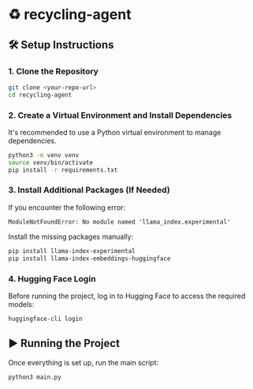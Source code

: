 # ♻️ recycling-agent

## 🛠️ Setup Instructions

### 1. Clone the Repository

```bash
git clone <your-repo-url>
cd recycling-agent
```

### 2. Create a Virtual Environment and Install Dependencies
It's recommended to use a Python virtual environment to manage dependencies.
```bash
python3 -m venv venv
source venv/bin/activate
pip install -r requirements.txt
```

### 3. Install Additional Packages (If Needed)
If you encounter the following error:
```
ModuleNotFoundError: No module named 'llama_index.experimental'
```
Install the missing packages manually:
```bash
pip install llama-index-experimental
pip install llama-index-embeddings-huggingface
```

### 4. Hugging Face Login
Before running the project, log in to Hugging Face to access the required models:
```bash
huggingface-cli login
```

## ▶️ Running the Project
Once everything is set up, run the main script:
```bash
python3 main.py
```